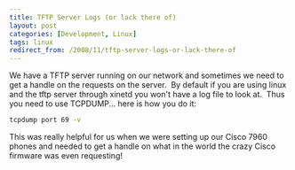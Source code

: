 ```yaml
---
title: TFTP Server Logs (or lack there of)
layout: post
categories: [Development, Linux]
tags: linux
redirect_from: /2008/11/tftp-server-logs-or-lack-there-of
---
```


We have a TFTP server running on our network and sometimes we need to get a handle on the requests on the server.  By default if you are using linux and the tftp server through xinetd you won't have a log file to look at.  Thus you need to use TCPDUMP... here is how you do it:

```bash
tcpdump port 69 -v
```

This was really helpful for us when we were setting up our Cisco 7960 phones and needed to get a handle on what in the world the crazy Cisco firmware was even requesting!